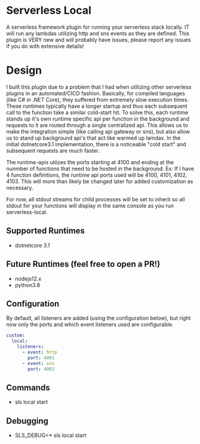 # Serverless Local

A serverless framework plugin for running your serverless stack locally. IT will run any lambdas utilizing http and sns events as they are defined. This plugin is VERY new and will probably have issues, please report any issues if you do with extensive details!

# Design

I built this plugin due to a problem that I had when utilizing other serverless plugins in an automated/CICD fashion. Basically, for compiled languages (like C# in .NET Core), they suffered from extremely slow execution times. These runtimes typically have a longer startup and thus each subsequent call to the function take a similar cold-start hit. To solve this, each runtime stands up it's own runtime specific api per function in the background and requests to it are routed through a single centralized api. This allows us to make the integration simple (like calling api gateway or sns), but also allow us to stand up background api's that act like warmed up lamdas. In the initial dotnetcore3.1 implementation, there is a noticeable "cold start" and subsequent requests are much faster.

The runtime-apis utiizes the ports starting at 4100 and ending at the nunmber of functions that need to be hosted in the background. Ex: If I have 4 function definitions, the runtime api ports used will be 4100, 4101, 4102, 4103. This will more than likely be changed later for added customization as necessary.

For now, all stdout streams for child processes will be set to inherit so all stdout for your functions will display in the same console as you run serverless-local.

## Supported Runtimes
- dotnetcore 3.1

## Future Runtimes (feel free to open a PR!)
- nodejs12.x
- python3.8

## Configuration

By default, all listeners are added (using the configuration below), but right now only the ports and which event listeners used are configurable.

``` yaml
custom:
  local:
    listeners:
      - event: http
        port: 4001
      - event: sns
        port: 4002
```

## Commands

- sls local start

## Debugging

- SLS_DEBUG=* sls local start